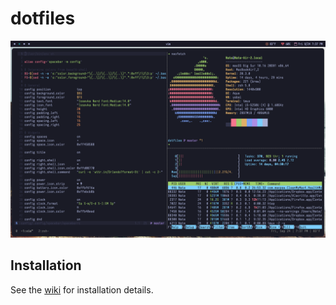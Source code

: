 # dotfiles

<img src="extras/screenshot.png" alt="screenshot" width="800"/>

## Installation

See the [wiki](https://github.com/nbn22385/dotfiles/wiki) for installation details.
